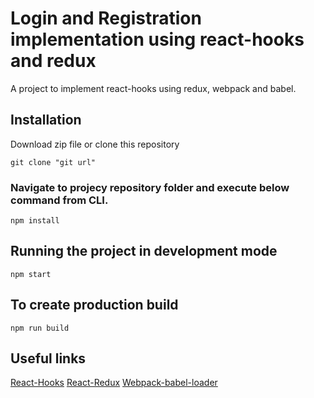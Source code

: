 # Login and Registration implementation using react-hooks and redux

A project to implement react-hooks using redux, webpack and babel.

## Installation

Download zip file or clone this repository

```
git clone "git url"
```
### Navigate to projecy repository folder and execute below command from CLI.
```
npm install
```

## Running the project in development mode

```
npm start
```
## To create production build
```
npm run build
``` 
## Useful links
[React-Hooks](https://reactjs.org/docs/hooks-intro.html)
[React-Redux](https://react-redux.js.org/)
[Webpack-babel-loader](https://webpack.js.org/loaders/babel-loader/)